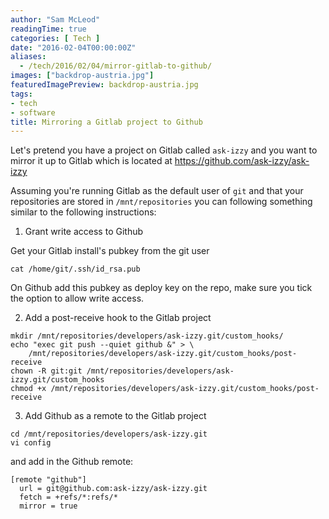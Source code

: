```yaml
---
author: "Sam McLeod"
readingTime: true
categories: [ Tech ]
date: "2016-02-04T00:00:00Z"
aliases:
  - /tech/2016/02/04/mirror-gitlab-to-github/
images: ["backdrop-austria.jpg"]
featuredImagePreview: backdrop-austria.jpg
tags:
- tech
- software
title: Mirroring a Gitlab project to Github
---
```


Let's pretend you have a project on Gitlab called `ask-izzy` and you want to mirror it up to Gitlab which is located at <https://github.com/ask-izzy/ask-izzy>

Assuming you're running Gitlab as the default user of `git` and that your repositories are stored in `/mnt/repositories` you can following something similar to the following instructions:

1. Grant write access to Github

Get your Gitlab install's pubkey from the git user

```shell
cat /home/git/.ssh/id_rsa.pub
```

On Github add this pubkey as deploy key on the repo, make sure you tick the option to allow write access.

2. Add a post-receive hook to the Gitlab project

```shell
mkdir /mnt/repositories/developers/ask-izzy.git/custom_hooks/
echo "exec git push --quiet github &" > \
    /mnt/repositories/developers/ask-izzy.git/custom_hooks/post-receive
chown -R git:git /mnt/repositories/developers/ask-izzy.git/custom_hooks
chmod +x /mnt/repositories/developers/ask-izzy.git/custom_hooks/post-receive
```

3. Add Github as a remote to the Gitlab project

```shell
cd /mnt/repositories/developers/ask-izzy.git
vi config
```

and add in the Github remote:

```shell
[remote "github"]
  url = git@github.com:ask-izzy/ask-izzy.git
  fetch = +refs/*:refs/*
  mirror = true
```
